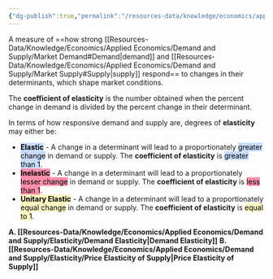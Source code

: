 ```yaml
---
{"dg-publish":true,"permalink":"/resources-data/knowledge/economics/applied-economics/demand-and-supply/elasticity/elasticity/"}
---
```


A measure of ==how strong [[Resources-Data/Knowledge/Economics/Applied Economics/Demand and Supply/Market Demand#Demand\|demand]] and [[Resources-Data/Knowledge/Economics/Applied Economics/Demand and Supply/Market Supply#Supply\|supply]] respond== to changes in their determinants, which shape market conditions.

The **coefficient of elasticity** is the number obtained when the percent change in demand is divided by the percent change in their determinant.

In terms of how responsive demand and supply are, degrees of **elasticity** may either be:
* **<mark style="background: #ADCCFFA6;">Elastic</mark>** - A change in a determinant will lead to a proportionately <mark style="background: #ADCCFFA6;">greater change</mark> in demand or supply. The **coefficient of elasticity** is <mark style="background: #ADCCFFA6;">greater than 1</mark>.
* **<mark style="background: #FF5582A6;">Inelastic</mark>** - A change in a determinant will lead to a proportionately <mark style="background: #FF5582A6;">lesser change</mark> in demand or supply. The **coefficient of elasticity** is <mark style="background: #FF5582A6;">less than 1</mark>.
* **<mark style="background: #FFF3A3A6;">Unitary Elastic</mark>** - A change in a determinant will lead to a proportionately <mark style="background: #FFF3A3A6;">equal change</mark> in demand or supply. The **coefficient of elasticity** is <mark style="background: #FFF3A3A6;">equal to 1</mark>.

**A. [[Resources-Data/Knowledge/Economics/Applied Economics/Demand and Supply/Elasticity/Demand Elasticity\|Demand Elasticity]]**
**B. [[Resources-Data/Knowledge/Economics/Applied Economics/Demand and Supply/Elasticity/Price Elasticity of Supply\|Price Elasticity of Supply]]**